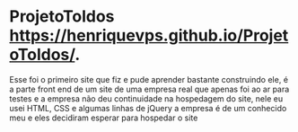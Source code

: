 # ProjetoToldos https://henriquevps.github.io/ProjetoToldos/.
Esse foi o primeiro site que fiz e pude aprender bastante construindo ele,
é a parte front end de um site de uma empresa real que apenas foi ao ar para testes e a empresa não deu continuidade na hospedagem do site,
nele eu usei HTML, CSS e algumas linhas de jQuery
a empresa é de um conhecido meu e eles decidiram esperar para hospedar o site
